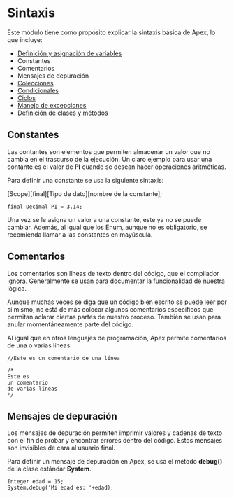 # Sintaxis

Este módulo tiene como propósito explicar la sintaxis básica de Apex, lo que incluye:

- [Definición y asignación de variables]() 
- Constantes
- Comentarios
- Mensajes de depuración
- [Colecciones]()
- [Condicionales]()
- [Ciclos]()
- [Manejo de excepciones]()
- [Definición de clases y métodos]()

## Constantes

Las contantes son elementos que permiten almacenar un valor que no cambia en el trascurso de la ejecución. Un claro ejemplo para usar una contante es el valor de **PI** cuando se desean hacer operaciones aritméticas. 

Para definir una constante se usa la siguiente sintaxis:

[Scope][final][Tipo de dato][nombre de la constante];

```Apex
final Decimal PI = 3.14;
``` 

Una vez se le asigna un valor a una constante, este ya no se puede cambiar. Además, al igual que los Enum, aunque no es obligatorio, se recomienda llamar a las constantes en mayúscula. 

## Comentarios

Los comentarios son líneas de texto dentro del código, que el compilador ignora. Generalmente se usan para documentar la funcionalidad de nuestra lógica. 

Aunque muchas veces se diga que un código bien escrito se puede leer por sí mismo, no está de más colocar algunos comentarios específicos que permitan aclarar ciertas partes de nuestro proceso. También se usan para anular momentáneamente parte del código. 

Al igual que en otros lenguajes de programación, Apex permite comentarios de una o varias líneas.

```Apex
//Este es un comentario de una línea

/*
Este es 
un comentario
de varias líneas
*/
``` 
## Mensajes de depuración

Los mensajes de depuración permiten imprimir valores y cadenas de texto con el fin de probar y encontrar errores dentro del código. Estos mensajes son invisibles de cara al usuario final. 

Para definir un mensaje de depuración en Apex, se usa el método **debug()** de la clase estándar **System**.

```Apex
Integer edad = 15;
System.debug('Mi edad es: '+edad);
``` 










